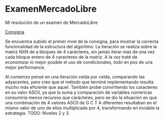 # ExamenMercadoLibre
Mi resolución de un examen de MercadoLibre

[Consigna](https://github.com/SJMartinez/ExamenMercadoLibre/blob/master/Examen%20Mercadolibre%20%20-%20Mutantes.pdf)


Se encuentra subido el primer nivel de la consigna, para mostrar la correcta funcionalidad de la estructura del algoritmo. La iteración se realiza sobre la matriz NXN 
de a bloques de 4 carácteres, sin jamás iterar más de una vez cada bloque entero de 4 caracteres de la matriz. A la vez traté de economizar lo mejor posible
el uso de condicionales, todo en pos de una mejor performance.

Al comienzo pensé en una iteración celda por celda, comparando las adyacentes, pero creo que el método que terminé implementando resulta mucho más eficiente que aquel.
También probé convirtiendo los caracteres en su valor ASCII, ya que la suma y comparación de variables númericas consumiria menos recursos que carácteres, pero se dio
la situación en que una combinación de 4 valores ASCII de G C T A diferentes resultaban en el mismo valor de uno de ellos multiplicado por 4, transformando en inviable
la estrategia.
  TODO: Niveles 2 y 3.
        
